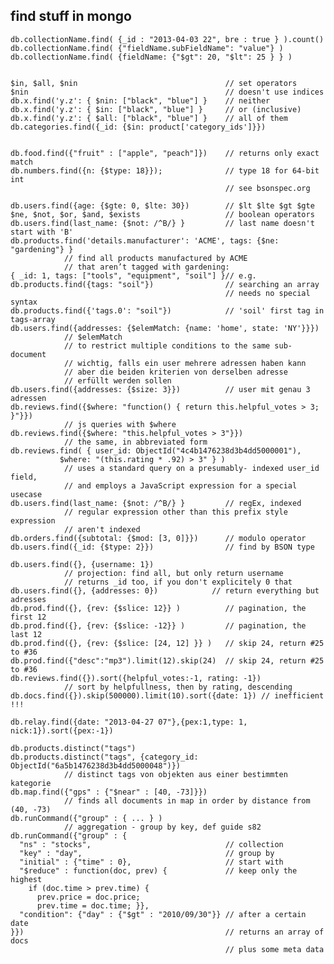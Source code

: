 
## find stuff in mongo

	db.collectionName.find( {_id : "2013-04-03 22", bre : true } ).count()
	db.collectionName.find( {"fieldName.subFieldName": "value"} )
	db.collectionName.find( {fieldName: {"$gt": 20, "$lt": 25 } } )


	$in, $all, $nin                                 // set operators
	$nin                                            // doesn't use indices
	db.x.find('y.z': { $nin: ["black", "blue"] }    // neither
	db.x.find('y.z': { $in: ["black", "blue"] }     // or (inclusive)
	db.x.find('y.z': { $all: ["black", "blue"] }    // all of them
	db.categories.find({_id: {$in: product['category_ids']}})


	db.food.find({"fruit" : ["apple", "peach"]})    // returns only exact match
	db.numbers.find({n: {$type: 18}});              // type 18 for 64-bit int
	                                                // see bsonspec.org

	db.users.find({age: {$gte: 0, $lte: 30})        // $lt $lte $gt $gte
	$ne, $not, $or, $and, $exists                   // boolean operators
	db.users.find(last_name: {$not: /^B/} }         // last name doesn't start with 'B'
	db.products.find('details.manufacturer': 'ACME', tags: {$ne: "gardening"} }
	            // find all products manufactured by ACME
	            // that aren’t tagged with gardening:
	{ _id: 1, tags: ["tools", "equipment", "soil"] }// e.g.
	db.products.find({tags: "soil"})                // searching an array
	                                                // needs no special syntax
	db.products.find({'tags.0': "soil"})            // 'soil' first tag in tags-array
	db.users.find({addresses: {$elemMatch: {name: 'home', state: 'NY'}}})
	            // $elemMatch
	            // to restrict multiple conditions to the same sub-document
	            // wichtig, falls ein user mehrere adressen haben kann
	            // aber die beiden kriterien von derselben adresse
	            // erfüllt werden sollen
	db.users.find({addresses: {$size: 3}})          // user mit genau 3 adressen
	db.reviews.find({$where: "function() { return this.helpful_votes > 3; }"}})
	            // js queries with $where
	db.reviews.find({$where: "this.helpful_votes > 3"}})
	            // the same, in abbreviated form
	db.reviews.find( { user_id: ObjectId("4c4b1476238d3b4dd5000001"),
	           $where: "(this.rating * .92) > 3" } )
	            // uses a standard query on a presumably- indexed user_id field,
	            // and employs a JavaScript expression for a special usecase
	db.users.find(last_name: {$not: /^B/} }         // regEx, indexed
	            // regular expression other than this prefix style expression
	            // aren't indexed
	db.orders.find({subtotal: {$mod: [3, 0]}})      // modulo operator
	db.users.find({_id: {$type: 2}})                // find by BSON type

	db.users.find({}, {username: 1})
	            // projection: find all, but only return username
	            // returns _id too, if you don't explicitely 0 that
	db.users.find({}, {addresses: 0})            // return everything but adresses
	db.prod.find({}, {rev: {$slice: 12}} )          // pagination, the first 12
	db.prod.find({}, {rev: {$slice: -12}} )         // pagination, the last 12
	db.prod.find({}, {rev: {$slice: [24, 12] }} )   // skip 24, return #25 to #36
	db.prod.find({"desc":"mp3").limit(12).skip(24)  // skip 24, return #25 to #36
	db.reviews.find({}).sort({helpful_votes:-1, rating: -1})
	            // sort by helpfullness, then by rating, descending
	db.docs.find({}).skip(500000).limit(10).sort({date: 1}) // inefficient !!!

	db.relay.find({date: "2013-04-27 07"},{pex:1,type: 1, nick:1}).sort({pex:-1})

	db.products.distinct("tags")
	db.products.distinct("tags", {category_id: ObjectId("6a5b1476238d3b4dd5000048")})
	            // distinct tags von objekten aus einer bestimmten kategorie
	db.map.find({"gps" : {"$near" : [40, -73]}})
	            // finds all documents in map in order by distance from (40, -73)
	db.runCommand({"group" : { ... } )
	            // aggregation - group by key, def guide s82
	db.runCommand({"group" : {
	  "ns" : "stocks",                              // collection
	  "key" : "day",                                // group by
	  "initial" : {"time" : 0},                     // start with
	  "$reduce" : function(doc, prev) {             // keep only the highest
	    if (doc.time > prev.time) {
	      prev.price = doc.price;
	      prev.time = doc.time; }},
	  "condition": {"day" : {"$gt" : "2010/09/30"}} // after a certain date
	}})                                             // returns an array of docs
	                                                // plus some meta data

